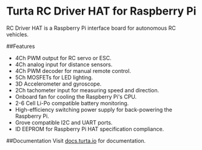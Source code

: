 # Turta RC Driver HAT for Raspberry Pi
RC Driver HAT is a Raspberry Pi interface board for autonomous RC vehicles.

##Features
- 4Ch PWM output for RC servo or ESC.
- 4Ch analog input for distance sensors.
- 4Ch PWM decoder for manual remote control.
- 5Ch MOSFETs for LED lighting.
- 3D Accelerometer and gyroscope.
- 2Ch tachometer input for measuring speed and direction.
- Onboard fan for cooling the Raspberry Pi's CPU.
- 2-6 Cell Li-Po compatible battery monitoring.
- High-efficiency switching power supply for back-powering the Raspberry Pi.
- Grove compatible I2C and UART ports.
- ID EEPROM for Raspberry Pi HAT specification compliance.

##Documentation
Visit [docs.turta.io](https://docs.turta.io) for documentation.
